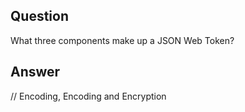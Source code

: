 ## Question

What three components make up a JSON Web Token?

## Answer

// Encoding, Encoding and Encryption
